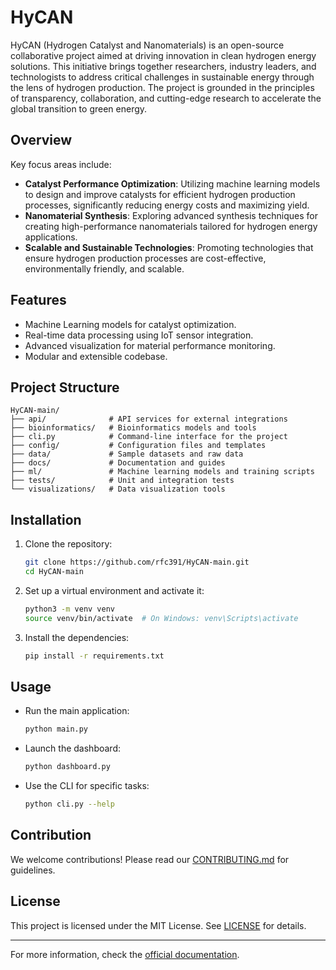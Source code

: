 
# HyCAN

HyCAN (Hydrogen Catalyst and Nanomaterials) is an open-source collaborative project aimed at driving innovation in clean hydrogen energy solutions. This initiative brings together researchers, industry leaders, and technologists to address critical challenges in sustainable energy through the lens of hydrogen production. The project is grounded in the principles of transparency, collaboration, and cutting-edge research to accelerate the global transition to green energy.

## Overview

Key focus areas include:
- **Catalyst Performance Optimization**: Utilizing machine learning models to design and improve catalysts for efficient hydrogen production processes, significantly reducing energy costs and maximizing yield.
- **Nanomaterial Synthesis**: Exploring advanced synthesis techniques for creating high-performance nanomaterials tailored for hydrogen energy applications.
- **Scalable and Sustainable Technologies**: Promoting technologies that ensure hydrogen production processes are cost-effective, environmentally friendly, and scalable.

## Features

- Machine Learning models for catalyst optimization.
- Real-time data processing using IoT sensor integration.
- Advanced visualization for material performance monitoring.
- Modular and extensible codebase.

## Project Structure

```
HyCAN-main/
├── api/              # API services for external integrations
├── bioinformatics/   # Bioinformatics models and tools
├── cli.py            # Command-line interface for the project
├── config/           # Configuration files and templates
├── data/             # Sample datasets and raw data
├── docs/             # Documentation and guides
├── ml/               # Machine learning models and training scripts
├── tests/            # Unit and integration tests
└── visualizations/   # Data visualization tools
```

## Installation

1. Clone the repository:
   ```bash
   git clone https://github.com/rfc391/HyCAN-main.git
   cd HyCAN-main
   ```

2. Set up a virtual environment and activate it:
   ```bash
   python3 -m venv venv
   source venv/bin/activate  # On Windows: venv\Scripts\activate
   ```

3. Install the dependencies:
   ```bash
   pip install -r requirements.txt
   ```

## Usage

- Run the main application:
  ```bash
  python main.py
  ```

- Launch the dashboard:
  ```bash
  python dashboard.py
  ```

- Use the CLI for specific tasks:
  ```bash
  python cli.py --help
  ```

## Contribution

We welcome contributions! Please read our [CONTRIBUTING.md](CONTRIBUTING.md) for guidelines.

## License

This project is licensed under the MIT License. See [LICENSE](LICENSE) for details.

---

For more information, check the [official documentation](docs/index.md).
